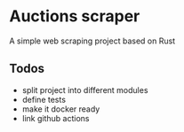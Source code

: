# Auctions scraper
A simple web scraping project based on Rust

## Todos
- split project into different modules
- define tests
- make it docker ready
- link github actions
